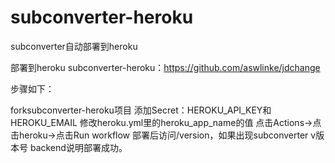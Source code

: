 # subconverter-heroku
subconverter自动部署到heroku

部署到heroku
subconverter-heroku：https://github.com/aswlinke/jdchange

步骤如下：

forksubconverter-heroku项目
添加Secret：HEROKU_API_KEY和HEROKU_EMAIL
修改heroku.yml里的heroku_app_name的值
点击Actions->点击heroku->点击Run workflow
部署后访问/version，如果出现subconverter v版本号 backend说明部署成功。
